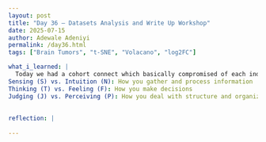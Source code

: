 ```yaml
---
layout: post
title: "Day 36 – Datasets Analysis and Write Up Workshop"
date: 2025-07-15
author: Adewale Adeniyi
permalink: /day36.html
tags: ["Brain Tumors", "t-SNE", "Volacano", "log2FC"]

what_i_learned: |
  Today we had a cohort connect which basically compromised of each individual and team where we applied the VARK test and Myers-Briggs test which basically told us each of our preferred learning style: visual, aural, read/write or kinesthetic and identifying personality preferences across four dichotomies.Extraversion (E) vs. Introversion (I): How you gain and direct energy
Sensing (S) vs. Intuition (N): How you gather and process information
Thinking (T) vs. Feeling (F): How you make decisions
Judging (J) vs. Perceiving (P): How you deal with structure and organization
  
 
reflection: |
  
--- 
```


